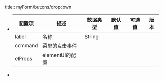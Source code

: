 title:: myForm/buttons/dropdown

- |配置项|描述|数据类型|默认值|可选值|版本|
  |--|--|--|--|--|--|
  |label|名称|String||||
  |command|菜单的点击事件|||||
  |elProps|elementUI的配置|||||
-